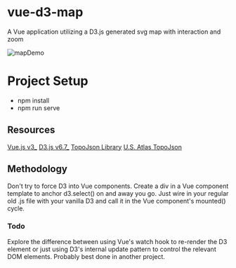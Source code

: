 # vue-d3-map
A Vue application utilizing a D3.js generated svg map with interaction and zoom

![mapDemo](https://user-images.githubusercontent.com/18636420/117899659-3092ec00-b28d-11eb-9c0d-c4a77f9d6d77.jpg)
# Project Setup
- npm install
- npm run serve

## Resources
[Vue.js v3_](https://vuejs.org/)
[D3.js v6.7_](https://d3js.org/)
[TopoJson Library](https://github.com/topojson)
[U.S. Atlas TopoJson](https://github.com/topojson/us-atlas)

## Methodology
Don't try to force D3 into Vue components. Create a div in a Vue component template to anchor d3.select() on and away you go. Just wire in your regular old .js file with your vanilla D3 and call it in the Vue component's mounted() cycle. 

### Todo
Explore the difference between using Vue's watch hook to re-render the D3 element or just using D3's internal update pattern to control the relevant DOM elements. Probably best done in another project.
